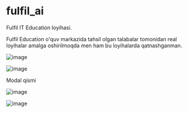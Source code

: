 # fulfil_ai
Fulfil IT Education loyihasi.

Fulfil Education o'quv markazida tahsil olgan talabalar tomonidan real loyihalar amalga oshirilmoqda men ham bu loyihalarda qatnashganman.


![image](https://user-images.githubusercontent.com/91982815/195416211-4e9568cf-ece5-4262-8398-0e76ae67f329.png)


![image](https://user-images.githubusercontent.com/91982815/195416402-bb5d3690-25dd-49dc-8f1b-10657de9b259.png)

Modal qismi

![image](https://user-images.githubusercontent.com/91982815/195416574-adcf4214-d8ad-44db-8a75-84498f381ccf.png)


![image](https://user-images.githubusercontent.com/91982815/195416781-f1110f98-f7d1-419d-ab26-9bdd158e5590.png)
